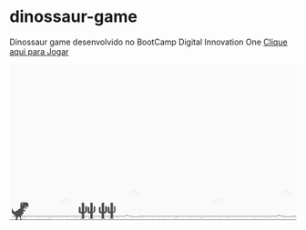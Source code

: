 # dinossaur-game
 Dinossaur game desenvolvido no BootCamp Digital Innovation One 
 [Clique aqui para Jogar](https://antoniojonilei.github.io/dinossaur-game/)

 <img src="img/preview.jpg">
